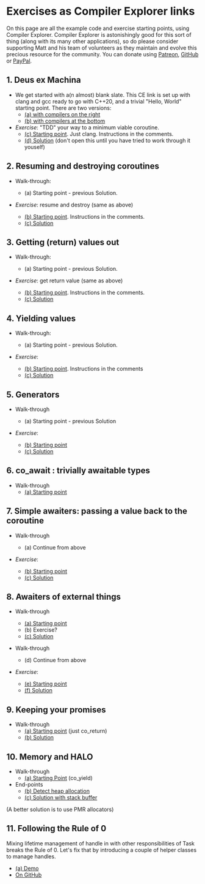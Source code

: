 # Exercises as Compiler Explorer links

On this page are all the example code and exercise starting points, using Compiler Explorer.
Compiler Explorer is astonishingly good for this sort of thing (along with its many other applications), 
    so do please consider supporting Matt and his team of volunteers as they maintain and evolve this precious resource for the community.
You can donate using [Patreon](https://www.patreon.com/bePatron?u=3691963), 
    [GitHub](https://github.com/sponsors/mattgodbolt) or
    [PayPal](https://www.paypal.com/cgi-bin/webscr?cmd=_donations&business=KQWQZ7GPY2GZ6&item_name=Compiler+Explorer+development&currency_code=USD&source=url).

## 1. Deus ex Machina

* We get started with a(n almost) blank slate. This CE link is set up with clang and gcc ready to go with C++20, and a trivial "Hello, World" starting point. There are two versions:
    * [(a) with compilers on the right](https://compiler-explorer.com/z/4nvf18oqh)
    * [(b) with compilers at the bottom](https://compiler-explorer.com/z/eb769TWWa)
* _Exercise_: "TDD" your way to a minimum viable coroutine.
   * [(c) Starting point](https://compiler-explorer.com/z/o9bhjxehh). Just clang. Instructions in the comments.
   * [(d) Solution](https://compiler-explorer.com/z/r4Pz1qdGG) (don't open this until you have tried to work through it youself)

## 2. Resuming and destroying coroutines

* Walk-through: 
   * (a) Starting point - previous Solution.

* _Exercise_: resume and destroy (same as above)
   * [(b) Starting point](https://compiler-explorer.com/z/4a3ooM9fj). Instructions in the comments.
   * [(c) Solution](https://compiler-explorer.com/z/4eEnff1oa)
 
## 3. Getting (return) values out

* Walk-through: 
   * (a) Starting point - previous Solution.

* _Exercise_: get return value (same as above)
   * [(b) Starting point](https://compiler-explorer.com/z/hxecP7bT5). Instructions in the comments.
   * [(c) Solution](https://compiler-explorer.com/z/33KbjGqMh)

## 4. Yielding values

* Walk-through:
   * (a) Starting point - previous Solution.

* _Exercise_: 
   * [(b) Starting point](https://compiler-explorer.com/z/rqKzPqGzM). Instructions in the comments
   * [(c) Solution](https://compiler-explorer.com/z/xzcnMo9Pv)

## 5. Generators

* Walk-through
    * (a) Starting point - previous Solution

* _Exercise_:
    * [(b) Starting point](https://compiler-explorer.com/z/1cE6ac7c8)
    * [(c) Solution](https://compiler-explorer.com/z/8TKbaMars)

## 6. co_await : trivially awaitable types

* Walk-through
    * [(a) Starting point](https://compiler-explorer.com/z/5vPq4K5Gq)

## 7. Simple awaiters: passing a value back to the coroutine

* Walk-through
    * (a) Continue from above

* _Exercise_:
    * [(b) Starting point](https://compiler-explorer.com/z/44hxch9q1)
    * [(c) Solution](https://compiler-explorer.com/z/3c89zWGq7)

## 8. Awaiters of external things

* Walk-through
    * [(a) Starting point](https://compiler-explorer.com/z/o6dn8j3Mn)
    * (b) Exercise?
    * [(c) Solution](https://compiler-explorer.com/z/1fG8f1zva)

* Walk-through
    * (d) Continue from above

* _Exercise_:
    * [(e) Starting point](https://compiler-explorer.com/z/cb8hqa4Te)
    * [(f) Solution](https://compiler-explorer.com/z/e1f9sz98K)

## 9. Keeping your promises

* Walk-through
    * [(a) Starting point](https://compiler-explorer.com/z/1cx3bcs13) (just co_return)
    * [(b) Solution](https://compiler-explorer.com/z/31MzT16zn)

## 10. Memory and HALO

* Walk-through
    * [(a) Starting Point](https://compiler-explorer.com/z/rWd8xz91W) (co_yield)
* End-points
  * [(b) Detect heap allocation](https://compiler-explorer.com/z/x5jfYne97)
  * [(c) Solution with stack buffer](https://compiler-explorer.com/z/69d9xYK3G)

(A better solution is to use PMR allocators)

## 11. Following the Rule of 0

Mixing lifetime management of handle in with other responsibilities of Task
    breaks the Rule of 0. Let's fix that by introducing a couple of helper classes to manage handles.

* [(a) Demo](https://compiler-explorer.com/z/fToM71PPe)
* [On GitHub](https://github.com/philsquared/understanding_cpp_coroutines/blob/main/corohandles.h)
